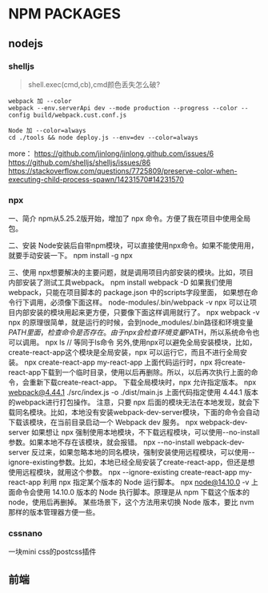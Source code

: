 # NPM PACKAGES

## nodejs
### shelljs
 > shell.exec(cmd,cb),cmd颜色丢失怎么破?
```
webpack 加 --color
webpack --env.serverApi dev --mode production --progress --color --config build/webpack.cust.conf.js

Node 加 --color=always
cd ./tools && node deploy.js --env=dev --color=always
```
more：
https://github.com/jinlong/jinlong.github.com/issues/6
https://github.com/shelljs/shelljs/issues/86
https://stackoverflow.com/questions/7725809/preserve-color-when-executing-child-process-spawn/14231570#14231570

### npx
一、简介
npm从5.25.2版开始，增加了 npx 命令。方便了我在项目中使用全局包。

二、安装
Node安装后自带npm模块，可以直接使用npx命令。如果不能使用用，就要手动安装一下。
npm install -g npx

三、使用
npx想要解决的主要问题，就是调用项目内部安装的模块。比如，项目内部安装了测试工具webpack。
npm install webpack -D
如果我们使用webpack，只能在项目脚本的 package.json 中的scripts字段里面， 如果想在命令行下调用，必须像下面这样。
node-modules/.bin/webpack -v
npx 可以让项目内部安装的模块用起来更方便，只要像下面这样调用就行了。
npx webpack -v
npx 的原理很简单，就是运行的时候，会到node_modules/.bin路径和环境变量$PATH里面，检查命令是否存在。
由于 npx 会检查环境变量$PATH，所以系统命令也可以调用。
npx ls // 等同于ls命令
另外,使用npx可以避免全局安装模块，比如，create-react-app这个模块是全局安装，npx 可以运行它，而且不进行全局安装。
npx create-react-app my-react-app
上面代码运行时，npx 将create-react-app下载到一个临时目录，使用以后再删除。所以，以后再次执行上面的命令，会重新下载create-react-app。
下载全局模块时，npx 允许指定版本。
npx webpack@4.44.1 ./src/index.js -o ./dist/main.js
上面代码指定使用 4.44.1 版本的webpack进行打包操作。
注意，只要 npx 后面的模块无法在本地发现，就会下载同名模块。比如，本地没有安装webpack-dev-server模块，下面的命令会自动下载该模块，在当前目录启动一个 Webpack dev 服务。
npx webpack-dev-server
如果想让 npx 强制使用本地模块，不下载远程模块，可以使用--no-install参数。如果本地不存在该模块，就会报错。
npx --no-install webpack-dev-server
反过来，如果忽略本地的同名模块，强制安装使用远程模块，可以使用--ignore-existing参数。比如，本地已经全局安装了create-react-app，但还是想使用远程模块，就用这个参数。
npx --ignore-existing create-react-app my-react-app
利用 npx 指定某个版本的 Node 运行脚本。
npx node@14.10.0 -v
上面命令会使用 14.10.0 版本的 Node 执行脚本。原理是从 npm 下载这个版本的 node，使用后再删掉。
某些场景下，这个方法用来切换 Node 版本，要比 nvm 那样的版本管理器方便一些。

### cssnano
一块mini css的postcss插件

## 前端
